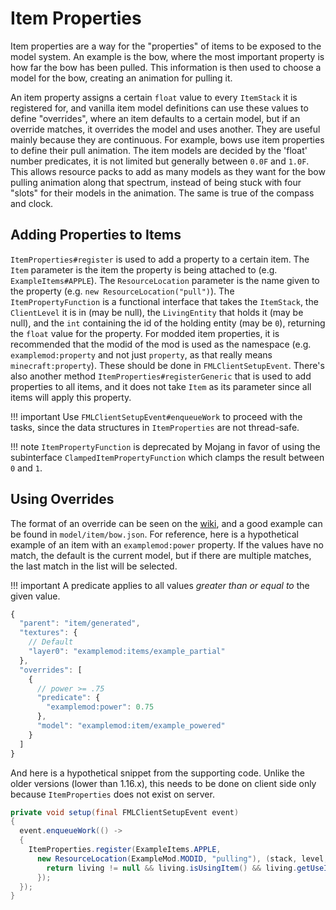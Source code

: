 Item Properties
===============

Item properties are a way for the "properties" of items to be exposed to the model system. An example is the bow, where the most important property is how far the bow has been pulled. This information is then used to choose a model for the bow, creating an animation for pulling it.

An item property assigns a certain `float` value to every `ItemStack` it is registered for, and vanilla item model definitions can use these values to define "overrides", where an item defaults to a certain model, but if an override matches, it overrides the model and uses another. They are useful mainly because they are continuous. For example, bows use item properties to define their pull animation. The item models are decided by the 'float' number predicates, it is not limited but generally between `0.0F` and `1.0F`. This allows resource packs to add as many models as they want for the bow pulling animation along that spectrum, instead of being stuck with four "slots" for their models in the animation. The same is true of the compass and clock.

Adding Properties to Items
--------------------------

`ItemProperties#register` is used to add a property to a certain item. The `Item` parameter is the item the property is being attached to (e.g. `ExampleItems#APPLE`). The `ResourceLocation` parameter is the name given to the property (e.g. `new ResourceLocation("pull")`). The `ItemPropertyFunction` is a functional interface that takes the `ItemStack`, the `ClientLevel` it is in (may be null), the `LivingEntity` that holds it (may be null), and the `int` containing the id of the holding entity (may be `0`), returning the `float` value for the property. For modded item properties, it is recommended that the modid of the mod is used as the namespace (e.g. `examplemod:property` and not just `property`, as that really means `minecraft:property`). These should be done in `FMLClientSetupEvent`.
There's also another method `ItemProperties#registerGeneric` that is used to add properties to all items, and it does not take `Item` as its parameter since all items will apply this property.

!!! important
    Use `FMLClientSetupEvent#enqueueWork` to proceed with the tasks, since the data structures in `ItemProperties` are not thread-safe.

!!! note
    `ItemPropertyFunction` is deprecated by Mojang in favor of using the subinterface `ClampedItemPropertyFunction` which clamps the result between `0` and `1`.

Using Overrides
---------------

The format of an override can be seen on the [wiki][format], and a good example can be found in `model/item/bow.json`. For reference, here is a hypothetical example of an item with an `examplemod:power` property. If the values have no match, the default is the current model, but if there are multiple matches, the last match in the list will be selected.

!!! important
    A predicate applies to all values *greater than or equal to* the given value.

```js
{
  "parent": "item/generated",
  "textures": {
    // Default
    "layer0": "examplemod:items/example_partial"
  },
  "overrides": [
    {
      // power >= .75
      "predicate": {
        "examplemod:power": 0.75
      },
      "model": "examplemod:item/example_powered"
    }
  ]
}
```

And here is a hypothetical snippet from the supporting code. Unlike the older versions (lower than 1.16.x), this needs to be done on client side only because `ItemProperties` does not exist on server.

```java
private void setup(final FMLClientSetupEvent event)
{
  event.enqueueWork(() ->
  {
    ItemProperties.register(ExampleItems.APPLE, 
      new ResourceLocation(ExampleMod.MODID, "pulling"), (stack, level, living, id) -> {
        return living != null && living.isUsingItem() && living.getUseItem() == stack ? 1.0F : 0.0F;
      });
  });
}
```

[format]: https://minecraft.gamepedia.com/Model#Item_models
